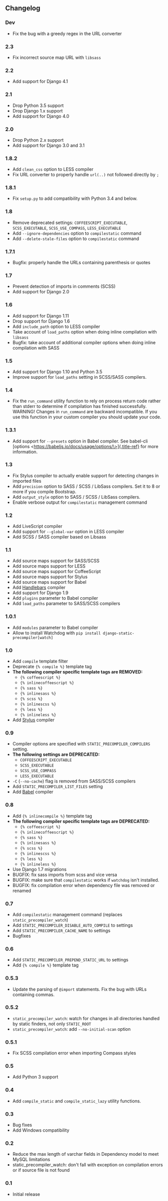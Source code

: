 ## Changelog

### Dev

- Fix the bug with a greedy regex in the URL converter

### 2.3

- Fix incorrect source map URL with `libsass`

### 2.2

- Add support for Django 4.1

### 2.1

- Drop Python 3.5 support
- Drop Django 1.x support
- Add support for Django 4.0

### 2.0

- Drop Python 2.x support
- Add support for Django 3.0 and 3.1

### 1.8.2

- Add `clean_css` option to LESS compiler
- Fix URL converter to properly handle `url(..)` not followed
  directly by `;`

### 1.8.1

- Fix `setup.py` to add compatibility with Python 3.4 and below.

### 1.8

- Remove deprecated settings: `COFFEESCRIPT_EXECUTABLE`,
  `SCSS_EXECUTABLE`, `SCSS_USE_COMPASS`, `LESS_EXECUTABLE`
- Add `--ignore-dependencies` option to `compilestatic` command
- Add `--delete-stale-files` option to `compilestatic` command

### 1.7.1

- Bugfix: properly handle the URLs containing parenthesis or quotes

### 1.7

- Prevent detection of imports in comments (SCSS)
- Add support for Django 2.0

### 1.6

- Add support for Django 1.11
- Drop support for Django 1.6
- Add `include_path` option to LESS compiler
- Take account of `load_paths` option when doing inline compilation
  with `libsass`
- Bugfix: take account of additional compiler options when doing
  inline compilation with SASS

### 1.5

- Add support for Django 1.10 and Python 3.5
- Improve support for `load_paths` setting in SCSS/SASS compilers.

### 1.4

- Fix the `run_command` utility function to rely on process return
  code rather than stderr to determine if compilation has finished
  successfully. WARNING! Changes in `run_command` are backward
  incompatible. If you use this function in your custom compiler you
  should update your code.

### 1.3.1

- Add support for `--presets` option in Babel compiler. See babel-cli
  [options \<https://babeljs.io/docs/usage/options/\>]{.title-ref} for
  more information.

### 1.3

- Fix Stylus compiler to actually enable support for detecting changes
  in imported files
- Add `precision` option to SASS / SCSS / LibSass compilers. Set it to
  8 or more if you compile Bootstrap.
- Add `output_style` option to SASS / SCSS / LibSass compilers.
- Enable verbose output for `compilestatic` management command

### 1.2

- Add LiveScript compiler
- Add support for `--global-var` option in LESS compiler
- Add SCSS / SASS compiler based on Libsass

### 1.1

- Add source maps support for SASS/SCSS
- Add source maps support for LESS
- Add source maps support for CoffeeScript
- Add source maps support for Stylus
- Add source maps support for Babel
- Add [Handlebars](http://handlebarsjs.com/) compiler
- Add support for Django 1.9
- Add `plugins` parameter to Babel compiler
- Add `load_paths` parameter to SASS/SCSS compilers

### 1.0.1

- Add `modules` parameter to Babel compiler
- Allow to install Watchdog with
  `pip install django-static-precompiler[watch]`

### 1.0

- Add `compile` template filter
- Deprecate `{% compile %}` template tag
- **The following compiler specific template tags are REMOVED:**
  - `{% coffeescript %}`
  - `{% inlinecoffeescript %}`
  - `{% sass %}`
  - `{% inlinesass %}`
  - `{% scss %}`
  - `{% inlinescss %}`
  - `{% less %}`
  - `{% inlineless %}`
- Add [Stylus](http://learnboost.github.io/stylus/) compiler

### 0.9

- Compiler options are specified with `STATIC_PRECOMPILER_COMPILERS`
  setting.
- **The following settings are DEPRECATED:**
  - `COFFEESCRIPT_EXECUTABLE`
  - `SCSS_EXECUTABLE`
  - `SCSS_USE_COMPASS`
  - `LESS_EXECUTABLE`
- `-C` (`--no-cache`) flag is removed from SASS/SCSS compilers
- Add `STATIC_PRECOMPILER_LIST_FILES` setting
- Add [Babel](https://babeljs.io) compiler

### 0.8

- Add `{% inlinecompile %}` template tag
- **The following compiler specific template tags are DEPRECATED:**
  - `{% coffeescript %}`
  - `{% inlinecoffeescript %}`
  - `{% sass %}`
  - `{% inlinesass %}`
  - `{% scss %}`
  - `{% inlinescss %}`
  - `{% less %}`
  - `{% inlineless %}`
- Use Django 1.7 migrations
- BUGFIX: fix sass imports from scss and vice versa
- BUGFIX: make sure that `compilestatic` works if `watchdog` isn\'t
  installed.
- BUGFIX: fix compilation error when dependency file was removed or
  renamed

### 0.7

- Add `compilestatic` management command (replaces
  `static_precompiler_watch`)
- Add `STATIC_PRECOMPILER_DISABLE_AUTO_COMPILE` to settings
- Add `STATIC_PRECOMPILER_CACHE_NAME` to settings
- Bugfixes

### 0.6

- Add `STATIC_PRECOMPILER_PREPEND_STATIC_URL` to settings
- Add `{% compile %}` template tag

### 0.5.3

- Update the parsing of `@import` statements. Fix the bug with URLs
  containing commas.

### 0.5.2

- `static_precompiler_watch`: watch for changes in all directories
  handled by static finders, not only `STATIC_ROOT`
- `static_precompiler_watch`: add `--no-initial-scan` option

### 0.5.1

- Fix SCSS compilation error when importing Compass styles

### 0.5

- Add Python 3 support

### 0.4

- Add `compile_static` and `compile_static_lazy` utility functions.

### 0.3

- Bug fixes
- Add Windows compatibility

### 0.2

- Reduce the max length of varchar fields in Dependency model to meet
  MySQL limitations
- static\_precompiler\_watch: don\'t fall with exception on
  compilation errors or if source file is not found

### 0.1

- Initial release
